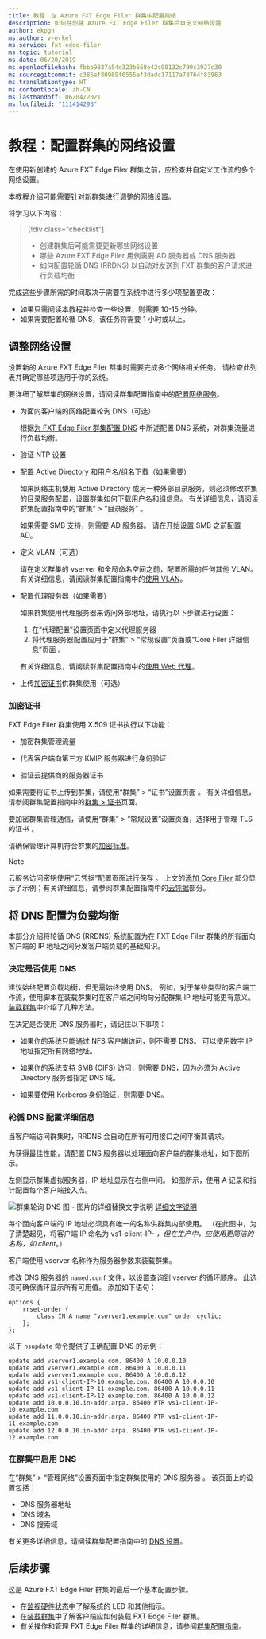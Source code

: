 ```yaml
---
title: 教程：在 Azure FXT Edge Filer 群集中配置网络
description: 如何在创建 Azure FXT Edge Filer 群集后自定义网络设置
author: ekpgh
ms.author: v-erkel
ms.service: fxt-edge-filer
ms.topic: tutorial
ms.date: 06/20/2019
ms.openlocfilehash: fbbb9837a54d323b568e42c90132c799c3927c30
ms.sourcegitcommit: c385af80989f6555ef3dadc17117a78764f83963
ms.translationtype: HT
ms.contentlocale: zh-CN
ms.lasthandoff: 06/04/2021
ms.locfileid: "111414293"
---
```

# <a name="tutorial-configure-the-clusters-network-settings"></a>教程：配置群集的网络设置

在使用新创建的 Azure FXT Edge Filer 群集之前，应检查并自定义工作流的多个网络设置。

本教程介绍可能需要针对新群集进行调整的网络设置。

将学习以下内容：

> [!div class="checklist"]
>
> * 创建群集后可能需要更新哪些网络设置
> * 哪些 Azure FXT Edge Filer 用例需要 AD 服务器或 DNS 服务器
> * 如何配置轮循 DNS (RRDNS) 以自动对发送到 FXT 群集的客户请求进行负载均衡

完成这些步骤所需的时间取决于需要在系统中进行多少项配置更改：

* 如果只需阅读本教程并检查一些设置，则需要 10-15 分钟。
* 如果需要配置轮循 DNS，该任务将需要 1 小时或以上。

## <a name="adjust-network-settings"></a>调整网络设置

设置新的 Azure FXT Edge Filer 群集时需要完成多个网络相关任务。 请检查此列表并确定哪些项适用于你的系统。

要详细了解群集的网络设置，请阅读群集配置指南中的[配置网络服务](https://azure.github.io/Avere/legacy/ops_guide/4_7/html/network_overview.html)。

* 为面向客户端的网络配置轮询 DNS（可选）

  根据[为 FXT Edge Filer 群集配置 DNS](#configure-dns-for-load-balancing) 中所述配置 DNS 系统，对群集流量进行负载均衡。

* 验证 NTP 设置

* 配置 Active Directory 和用户名/组名下载（如果需要）

  如果网络主机使用 Active Directory 或另一种外部目录服务，则必须修改群集的目录服务配置，设置群集如何下载用户名和组信息。 有关详细信息，请阅读群集配置指南中的“群集” > “目录服务”   。

  如果需要 SMB 支持，则需要 AD 服务器。 请在开始设置 SMB 之前配置 AD。

* 定义 VLAN（可选）
  
  请在定义群集的 vserver 和全局命名空间之前，配置所需的任何其他 VLAN。 有关详细信息，请阅读群集配置指南中的[使用 VLAN](https://azure.github.io/Avere/legacy/ops_guide/4_7/html/network_overview.html#vlan-overview)。

* 配置代理服务器（如果需要）

  如果群集使用代理服务器来访问外部地址，请执行以下步骤进行设置：

  1. 在“代理配置”设置页面中定义代理服务器 
  1. 将代理服务器配置应用于“群集” > “常规设置”页面或“Core Filer 详细信息”页面    。
  
  有关详细信息，请阅读群集配置指南中的[使用 Web 代理](https://azure.github.io/Avere/legacy/ops_guide/4_7/html/proxy_overview.html)。

* 上传[加密证书](#encryption-certificates)供群集使用（可选）

### <a name="encryption-certificates"></a>加密证书

FXT Edge Filer 群集使用 X.509 证书执行以下功能：

* 加密群集管理流量

* 代表客户端向第三方 KMIP 服务器进行身份验证

* 验证云提供商的服务器证书

如果需要将证书上传到群集，请使用“群集” > “证书”设置页面   。 有关详细信息，请参阅群集配置指南中的[群集 > 证书](https://azure.github.io/Avere/legacy/ops_guide/4_7/html/gui_certificates.html)页面。

要加密群集管理通信，请使用“群集” > “常规设置”设置页面，选择用于管理 TLS 的证书   。

请确保管理计算机符合群集的[加密标准](supported-ciphers.md)。

> [!Note]
> 云服务访问密钥使用“云凭据”配置页面进行保存  。 上文的[添加 Core Filer](add-storage.md#add-a-core-filer) 部分显示了示例；有关详细信息，请参阅群集配置指南中的[云凭据](https://azure.github.io/Avere/legacy/ops_guide/4_7/html/gui_cloud_credentials.html)部分。

## <a name="configure-dns-for-load-balancing"></a>将 DNS 配置为负载均衡

本部分介绍将轮循 DNS (RRDNS) 系统配置为在 FXT Edge Filer 群集的所有面向客户端的 IP 地址之间分发客户端负载的基础知识。

### <a name="decide-whether-or-not-to-use-dns"></a>决定是否使用 DNS

建议始终配置负载均衡，但无需始终使用 DNS。 例如，对于某些类型的客户端工作流，使用脚本在装载群集时在客户端之间均匀分配群集 IP 地址可能更有意义。 [装载群集](mount-clients.md)中介绍了几种方法。

在决定是否使用 DNS 服务器时，请记住以下事项：

* 如果你的系统只能通过 NFS 客户端访问，则不需要 DNS。 可以使用数字 IP 地址指定所有网络地址。

* 如果你的系统支持 SMB (CIFS) 访问，则需要 DNS，因为必须为 Active Directory 服务器指定 DNS 域。

* 如果要使用 Kerberos 身份验证，则需要 DNS。

### <a name="round-robin-dns-configuration-details"></a>轮循 DNS 配置详细信息

当客户端访问群集时，RRDNS 会自动在所有可用接口之间平衡其请求。

为获得最佳性能，请配置 DNS 服务器以处理面向客户端的群集地址，如下图所示。

左侧显示群集虚拟服务器，IP 地址显示在右侧中间。 如图所示，使用 A 记录和指针配置每个客户端接入点。

![群集轮询 DNS 图 - 图片的详细替换文字说明](media/fxt-cluster-config/fxt-rrdns-diagram.png)
[详细文字说明](https://azure.github.io/Avere/legacy/Azure-FXT-EdgeFilerDNSconfiguration-alt-text.html)

每个面向客户端的 IP 地址必须具有唯一的名称供群集内部使用。 （在此图中，为了清楚起见，将客户端 IP 命名为 vs1-client-IP- *，但在生产中，应使用更简洁的名称，如 client*。）

客户端使用 vserver 名称作为服务器参数来装载群集。

修改 DNS 服务器的 ``named.conf`` 文件，以设置查询到 vserver 的循环顺序。 此选项可确保循环显示所有可用值。 添加如下语句：

```
options {
    rrset-order {
        class IN A name "vserver1.example.com" order cyclic;
    };
};
```

以下 ``nsupdate`` 命令提供了正确配置 DNS 的示例：

```
update add vserver1.example.com. 86400 A 10.0.0.10
update add vserver1.example.com. 86400 A 10.0.0.11
update add vserver1.example.com. 86400 A 10.0.0.12
update add vs1-client-IP-10.example.com. 86400 A 10.0.0.10
update add vs1-client-IP-11.example.com. 86400 A 10.0.0.11
update add vs1-client-IP-12.example.com. 86400 A 10.0.0.12
update add 10.0.0.10.in-addr.arpa. 86400 PTR vs1-client-IP-10.example.com
update add 11.0.0.10.in-addr.arpa. 86400 PTR vs1-client-IP-11.example.com
update add 12.0.0.10.in-addr.arpa. 86400 PTR vs1-client-IP-12.example.com
```

### <a name="enable-dns-in-the-cluster"></a>在群集中启用 DNS

在“群集” > “管理网络”设置页面中指定群集使用的 DNS 服务器   。 该页面上的设置包括：

* DNS 服务器地址
* DNS 域名
* DNS 搜索域

有关更多详细信息，请阅读群集配置指南中的 [DNS 设置](<https://azure.github.io/Avere/legacy/ops_guide/4_7/html/gui_admin_network.html#gui-dns>)。

## <a name="next-steps"></a>后续步骤

这是 Azure FXT Edge Filer 群集的最后一个基本配置步骤。

* 在[监视硬件状态](monitor.md)中了解系统的 LED 和其他指示。
* 在[装载群集](mount-clients.md)中了解客户端应如何装载 FXT Edge Filer 群集。
* 有关操作和管理 FXT Edge Filer 群集的详细信息，请参阅[群集配置指南](https://azure.github.io/Avere/legacy/ops_guide/4_7/html/ops_conf_index.html)。
